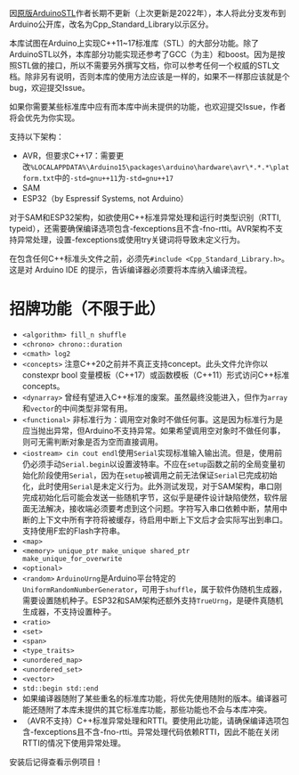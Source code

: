 因[原版ArduinoSTL](https://github.com/mike-matera/ArduinoSTL)作者长期不更新（上次更新是2022年），本人将此分支发布到Arduino公开库，改名为Cpp_Standard_Library以示区分。

本库试图在Arduino上实现C++11~17标准库（STL）的大部分功能。除了ArduinoSTL以外，本库部分功能实现还参考了GCC（为主）和boost。因为是按照STL做的接口，所以不需要另外撰写文档，你可以参考任何一个权威的STL文档。除非另有说明，否则本库的使用方法应该是一样的，如果不一样那应该就是个bug，欢迎提交Issue。

如果你需要某些标准库中应有而本库中尚未提供的功能，也欢迎提交Issue，作者将会优先为你实现。

支持以下架构：
- AVR，但要求C++17：需要更改`%LOCALAPPDATA%\Arduino15\packages\arduino\hardware\avr\*.*.*\platform.txt`中的`-std=gnu++11`为`-std=gnu++17`
- SAM
- ESP32（by Espressif Systems, not Arduino）

对于SAM和ESP32架构，如欲使用C++标准异常处理和运行时类型识别（RTTI, typeid），还需要确保编译选项包含-fexceptions且不含-fno-rtti。AVR架构不支持异常处理，设置-fexceptions或使用try关键词将导致未定义行为。

在包含任何C++标准头文件之前，必须先`#include <Cpp_Standard_Library.h>`。这是对 Arduino IDE 的提示，告诉编译器必须要将本库纳入编译流程。
# 招牌功能（不限于此）
- `<algorithm> fill_n shuffle`
- `<chrono> chrono::duration`
- `<cmath> log2`
- `<concepts>` 注意C++20之前并不真正支持concept。此头文件允许你以 constexpr bool 变量模板（C++17）或函数模板（C++11）形式访问C++标准concepts。
- `<dynarray>` 曾经有望进入C++标准的废案。虽然最终没能进入，但作为`array`和`vector`的中间类型非常有用。
- `<functional>` 非标准行为：调用空对象时不做任何事。这是因为标准行为是应当抛出异常，但Arduino不支持异常。如果希望调用空对象时不做任何事，则可无需判断对象是否为空而直接调用。
- `<iostream> cin cout endl`使用`Serial`实现标准输入输出流。但是，使用前仍必须手动`Serial.begin`以设置波特率。不应在`setup`函数之前的全局变量初始化阶段使用`Serial`，因为在`setup`被调用之前无法保证`Serial`已完成初始化，此时使用`Serial`是未定义行为。此外测试发现，对于SAM架构，串口刚完成初始化后可能会发送一些随机字节，这似乎是硬件设计缺陷使然，软件层面无法解决，接收端必须要考虑到这个问题。字符写入串口依赖中断，禁用中断的上下文中所有字符将被缓存，待启用中断上下文后才会实际写出到串口。支持使用F宏的Flash字符串。
- `<map>`
- `<memory> unique_ptr make_unique shared_ptr make_unique_for_overwrite`
- `<optional>`
- `<random>` `ArduinoUrng`是Arduino平台特定的`UniformRandomNumberGenerator`，可用于`shuffle`，属于软件伪随机生成器，需要设置随机种子。ESP32和SAM架构还额外支持`TrueUrng`，是硬件真随机生成器，不支持设置种子。
- `<ratio>`
- `<set>`
- `<span>`
- `<type_traits>`
- `<unordered_map>`
- `<unordered_set>`
- `<vector>`
- `std::begin std::end`
- 如果编译器随附了某些重名的标准库功能，将优先使用随附的版本。编译器可能还随附了本库未提供的其它标准库功能，那些功能也不会与本库冲突。
- （AVR不支持）C++标准异常处理和RTTI。要使用此功能，请确保编译选项包含-fexceptions且不含-fno-rtti。异常处理代码依赖RTTI，因此不能在关闭RTTI的情况下使用异常处理。

安装后记得查看示例项目！